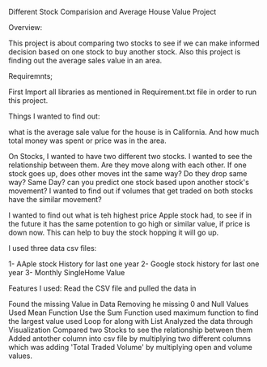 Different Stock Comparision and Average House Value Project

Overview:

This project is about comparing two stocks to see if we can make informed decision based on one stock to buy another stock. Also this project is finding out the average sales value in an area.

Requiremnts;

First Import all libraries as mentioned in Requirement.txt file in order to run this project.

Things I wanted to find out:

what is the average sale value for the house is in California. And how much total money was spent or price was in the area.

On Stocks, I wanted to have two different two stocks. I wanted to see the relationship between them. Are they move along with each other. If one stock goes up, does other moves int the same way? Do they drop same way? Same Day? can you predict one stock based upon another stock's movement?
I wanted to find out if volumes that get traded on both stocks have the similar movement?

I wanted to find out what is teh highest price Apple stock had, to see if in the future it has the same potention to go high or similar value, if price is down now. This can help to buy the stock hopping it will go up.

I used three data csv files:

1- AAple stock History for last one year
2- Google stock history for last one year
3- Monthly SingleHome Value

Features I used:
Read the CSV file and pulled the data in

Found the missing Value in Data
Removing he missing 0 and Null Values
Used Mean Function
Use the Sum Function
used maximum function to find the largest value
used Loop for along with List
Analyzed the data through Visualization
Compared two Stocks to see the relationship between them
Added antother column into csv file by multiplying two different columns which was adding 'Total Traded Volume' by multiplying open and volume values.
